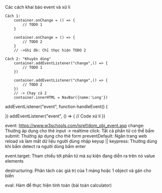 Các cách khai báo event và xử lí

    Cách 1: 
        container.onChange = () => {
            // TODO 1 
        }

        container.onChange = () => {
            // TODO 2 
        }
        // ->Ghi đè: Chỉ thực hiện TODO 2 

    Cách 2: "Khuyên dùng"
        container.addEventListener("change",() => {
            // TODO 1 
        })
        
        container.addEventListener("change",() => {
            // TODO 2 
        })
        // -> Chạy cả 2 
        container.innerHTML = NavBar({name:'Long'})

addEventListener("event", function handleEvent() {

})
addEventListener("event", () => {
    // Code xử lí 
})

event: https://www.w3schools.com/jsref/dom_obj_event.asp
    change: Thường áp dụng cho thẻ input -> realtime 
    click: Tất cả phần tử có thể bấm 
    submit: Thường áp dụng cho thẻ form 
        preventDefault: Ngăn trang web reload và làm mất dữ liệu người dùng nhập 
    keyup || keypress: Thường dùng khi bấm detect ra người dùng bấm enter 
    
event.target: Tham chiếu tới phần tử mà sự kiện đang diễn ra trên nó 
    value
    elements 


destructuring: Phân tách các giá trị của 1 mảng hoặc 1 object và gán cho biến 

eval: Hàm để thực hiện tính toán (bài toán calculator)







